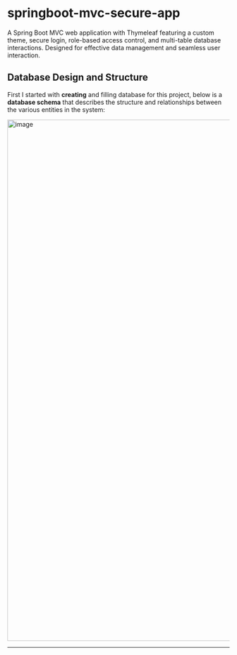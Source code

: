# springboot-mvc-secure-app
A Spring Boot MVC web application with Thymeleaf featuring a custom theme, secure login, role-based access control, and multi-table database interactions. Designed for effective data management and seamless user interaction.

## Database Design and Structure
First I started with **creating** and filling database for this project, below is a **database schema** that describes the structure and relationships between the various entities in the system:

<img width="1178" alt="image" src="https://github.com/user-attachments/assets/2debf7e2-1bab-4fe2-ac08-c716992ac29c" />


_________

